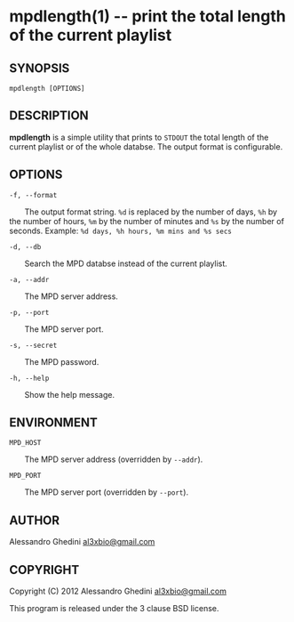 mpdlength(1) -- print the total length of the current playlist
==============================================================

## SYNOPSIS

`mpdlength [OPTIONS]`

## DESCRIPTION

**mpdlength** is a simple utility that prints to `STDOUT` the total length of
the current playlist or of the whole databse. The output format is configurable.

## OPTIONS ##

`-f, --format`

&nbsp;&nbsp;&nbsp;&nbsp;&nbsp;&nbsp;
The output format string. `%d` is replaced by the number of days, `%h` by the
number of hours, `%m` by the number of minutes and `%s` by the number of seconds.
Example: `%d days, %h hours, %m mins and %s secs`

`-d, --db`

&nbsp;&nbsp;&nbsp;&nbsp;&nbsp;&nbsp;
Search the MPD databse instead of the current playlist.

`-a, --addr`

&nbsp;&nbsp;&nbsp;&nbsp;&nbsp;&nbsp;
The MPD server address.

`-p, --port`

&nbsp;&nbsp;&nbsp;&nbsp;&nbsp;&nbsp;
The MPD server port.

`-s, --secret`

&nbsp;&nbsp;&nbsp;&nbsp;&nbsp;&nbsp;
The MPD password.

`-h, --help`

&nbsp;&nbsp;&nbsp;&nbsp;&nbsp;&nbsp;
Show the help message.

## ENVIRONMENT ##

`MPD_HOST`

&nbsp;&nbsp;&nbsp;&nbsp;&nbsp;&nbsp;
The MPD server address (overridden by `--addr`).

`MPD_PORT`

&nbsp;&nbsp;&nbsp;&nbsp;&nbsp;&nbsp;
The MPD server port (overridden by `--port`).

## AUTHOR ##

Alessandro Ghedini <al3xbio@gmail.com>

## COPYRIGHT ##

Copyright (C) 2012 Alessandro Ghedini <al3xbio@gmail.com>

This program is released under the 3 clause BSD license.
